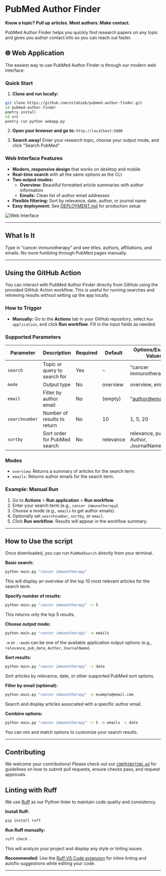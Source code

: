 # PubMed Author Finder

**Know a topic? Pull up articles. Meet authors. Make contact.**

PubMed Author Finder helps you quickly find research papers on any topic and gives you author contact info so you can reach out faster.

## 🌐 Web Application

The easiest way to use PubMed Author Finder is through our modern web interface:

### Quick Start
1. **Clone and run locally:**
```bash
git clone https://github.com/nitahieb/pubmed-author-finder.git
cd pubmed-author-finder
poetry install
cd src
poetry run python webapp.py
```

2. **Open your browser and go to:** `http://localhost:5000`

3. **Search away!** Enter your research topic, choose your output mode, and click "Search PubMed"

### Web Interface Features
- **Modern, responsive design** that works on desktop and mobile
- **Real-time search** with all the same options as the CLI
- **Two output modes:**
  - **Overview:** Beautiful formatted article summaries with author information
  - **Emails:** Clean list of author email addresses
- **Flexible filtering:** Sort by relevance, date, author, or journal name
- **Easy deployment:** See [DEPLOYMENT.md](DEPLOYMENT.md) for production setup

![Web Interface](https://github.com/user-attachments/assets/8569688c-9328-4258-adcf-78d62dc23957)

---

##  What Is It

 Type in “cancer immunotherapy” and see titles, authors, affiliations, and emails. No more fumbling through PubMed pages manually.

---

## Using the GitHub Action

You can interact with PubMed Author Finder directly from GitHub using the provided GitHub Action workflow. This is useful for running searches and retrieving results without setting up the app locally.

### How to Trigger

- **Manually:** Go to the **Actions** tab in your GitHub repository, select `Run application`, and click **Run workflow**. Fill in the input fields as needed.

### Supported Parameters

| Parameter      | Description                                 | Required | Default     | Options/Example Values           |
| -------------- | ------------------------------------------- | -------- | ----------- | ------------------------------- |
| `search`       | Topic or query to search for                | Yes      | –           | "cancer immunotherapy"          |
| `mode`         | Output type                                 | No       | overview    | overview, emails                |
| `email`        | Filter by author email                      | No       | (empty)     | "author@email.com"              |
| `searchnumber` | Number of results to return                 | No       | 10          | 1, 5, 20                        |
| `sortby`       | Sort order for PubMed search                | No       | relevance   | relevance, pub_date, Author, JournalName |

### Modes

- `overview`: Returns a summary of articles for the search term.
- `emails`: Returns author emails for the search term.

### Example: Manual Run

1. Go to **Actions** > **Run application** > **Run workflow**.
2. Enter your search term (e.g., `cancer immunotherapy`).
3. Choose a mode (e.g., `emails` to get author emails).
4. Optionally set `searchnumber`, `sortby`, or `email`.
5. Click **Run workflow**. Results will appear in the workflow summary.

---

## How to Use the script

Once downloaded, you can run `PubMedSearch` directly from your terminal.

**Basic search:**

```bash
python main.py "cancer immunotherapy"
```

This will display an overview of the top 10 most relevant articles for the search term.

**Specify number of results:**

```bash
python main.py "cancer immunotherapy" -n 5
```

This returns only the top 5 results.

**Choose output mode:**

```bash
python main.py "cancer immunotherapy" -m emails
```

`-m` or `--mode` can be one of the available application output options (e.g., `relevance`, `pub_date`, `Author`, `JournalName`).

**Sort results:**

```bash
python main.py "cancer immunotherapy" -s date
```

Sort articles by relevance, date, or other supported PubMed sort options.

**Filter by email (optional):**

```bash
python main.py "cancer immunotherapy" -e example@email.com
```

Search and display articles associated with a specific author email.

**Combine options:**

```bash
python main.py "cancer immunotherapy" -n 5 -m emails -s date
```

You can mix and match options to customize your search results.

---

##  Contributing

We welcome your contributions! Please check out our [`CONTRIBUTING.md`](CONTRIBUTING.md) for guidelines on how to submit pull requests, ensure checks pass, and request approvals.

## Linting with Ruff

We use [Ruff](https://github.com/charliermarsh/ruff) as our Python linter to maintain code quality and consistency.

**Install Ruff:**

```bash
pip install ruff
```

**Run Ruff manually:**

```bash
ruff check .
```

This will analyze your project and display any style or linting issues.

**Recommended:** Use the [Ruff VS Code extension](https://marketplace.visualstudio.com/items?itemName=charliermarsh.ruff) for inline linting and autofix suggestions while editing your code.

---

